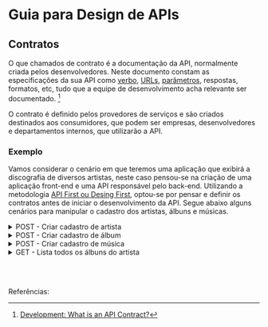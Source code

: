 # Guia para Design de APIs

## Contratos

O que chamados de contrato é a documentação da API, normalmente criada pelos desenvolvedores. Neste documento constam as especificações da sua API como [verbo](http-verbs.md), [URLs](urls.md), [parâmetros](parameters.md), respostas, formatos, etc, tudo que a equipe de desenvolvimento acha relevante ser documentado. [^1]

O contrato é definido pelos provedores de serviços e são criados destinados aos consumidores, que podem ser empresas, desenvolvedores e departamentos internos, que utilizarão a API.

### Exemplo

Vamos considerar o cenário em que teremos uma aplicação que exibirá a discografia de diversos artistas, neste caso pensou-se na criação de uma aplicação front-end e uma API responsável pelo back-end. Utilizando a metodologia [API First ou Desing First](desing-firts.md), optou-se por pensar e definir os contratos antes de iniciar o desenvolvimento da API. Segue abaixo alguns cenários para manipular o cadastro dos artistas, álbuns e músicas.

<details>
  <summary>POST - Criar cadastro de artista</summary>
  <br>

  - Verbo HTTP: POST
  - URL: /artists
  - Formato: json
  - Corpo da requisição:
  ```
  {
    "name": "David Bowie",
    "image: "url-example-image-url"
  }
  ```
  - Status Code HTTP da resposta: 201
  - Corpo da resposta:
  ```
  {
    "id": 1,
    "name": "David Bowie",
    "image: "url-example-image-url"
  }
  ```

</details>


<details>
  <summary>POST - Criar cadastro de álbum</summary>
  <br>

  - Verbo HTTP: POST
  - URL: /artists/1/albums
  - Formato: json
  - Corpo da requisição:
  ```
  {
    "name": "Heroes",
    "year": 1977,
    "image": "url-example-image-url"
  }
  ```
  - Status Code HTTP da resposta: 201
  - Corpo da resposta:
  ```
  {
    "id": 1,
    "name": "Heroes",
    "year": 1977,
    "image": "url-example-image-url"
  }
  ```

</details>


<details>
  <summary>POST - Criar cadastro de música</summary>
  <br>

  - Verbo HTTP: POST
  - URL: /artists/1/albums/1/songs
  - Formato: json
  - Corpo da requisição:
  ```
  {
    "name": "Beauty and the Beast",
    "time": "03:36"
  }
  ```
  - Status Code HTTP da resposta: 201
  - Corpo da resposta:
  ```
  {
    "id": 1,
    "name": "Beauty and the Beast",
    "time": "03:36"
  }
  ```

</details>

<details>
  <summary>GET - Lista todos os álbuns do artista</summary>
  <br>

  - Verbo HTTP: GET
  - URL: /artists/1/albums
  - Formato: json
  - Status Code HTTP da resposta: 200
  - Corpo da resposta:
  ```
  {
    "name": "David Bowie",
    "image: "url-example-image-url",
    "albums": [
      {
        "id": 1,
        "name": "Heroes",
        "year": 1977,
        "image": "url-example-image-url",
        "songs": [
          {
            "id": 1,
            "name": "Beauty and the Beast",
            "time": "03:36"
          }
        ]
      }
    ]
  }
  ```

</details>


<br><br>

Referências:

[^1]: [Development: What is an API Contract?](https://lazaroibanez.com/development-what-is-an-api-contract-683ced58e06f)
